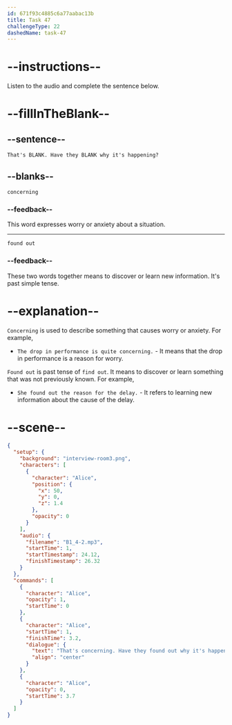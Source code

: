 ```yaml
---
id: 671f93c4885c6a77aabac13b
title: Task 47
challengeType: 22
dashedName: task-47
---
```


<!-- (Audio) Alice: That's concerning. Have they found out why it's happening? -->

# --instructions--

Listen to the audio and complete the sentence below.

# --fillInTheBlank--

## --sentence--

`That's BLANK. Have they BLANK why it's happening?`

## --blanks--

`concerning`

### --feedback--

This word expresses worry or anxiety about a situation.

---

`found out`

### --feedback--

These two words together means to discover or learn new information. It's past simple tense.

# --explanation--

`Concerning` is used to describe something that causes worry or anxiety. For example,

- `The drop in performance is quite concerning.` - It means that the drop in performance is a reason for worry.

`Found out` is past tense of `find out`. It means to discover or learn something that was not previously known. For example,

- `She found out the reason for the delay.` - It refers to learning new information about the cause of the delay.

# --scene--

```json
{
  "setup": {
    "background": "interview-room3.png",
    "characters": [
      {
        "character": "Alice",
        "position": {
          "x": 50,
          "y": 0,
          "z": 1.4
        },
        "opacity": 0
      }
    ],
    "audio": {
      "filename": "B1_4-2.mp3",
      "startTime": 1,
      "startTimestamp": 24.12,
      "finishTimestamp": 26.32
    }
  },
  "commands": [
    {
      "character": "Alice",
      "opacity": 1,
      "startTime": 0
    },
    {
      "character": "Alice",
      "startTime": 1,
      "finishTime": 3.2,
      "dialogue": {
        "text": "That's concerning. Have they found out why it's happening?",
        "align": "center"
      }
    },
    {
      "character": "Alice",
      "opacity": 0,
      "startTime": 3.7
    }
  ]
}
```
